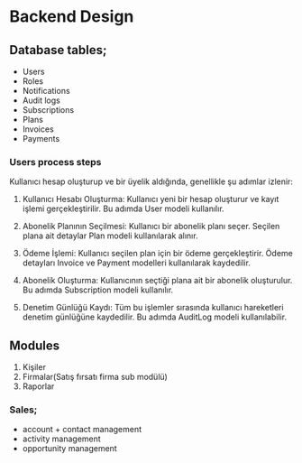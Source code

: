 # Backend Design

## Database tables;

-   Users
-   Roles
-   Notifications
-   Audit logs
-   Subscriptions
-   Plans
-   Invoices
-   Payments

### Users process steps

Kullanıcı hesap oluşturup ve bir üyelik aldığında, genellikle şu adımlar izlenir:

1. Kullanıcı Hesabı Oluşturma:
   Kullanıcı yeni bir hesap oluşturur ve kayıt işlemi gerçekleştirilir.
   Bu adımda User modeli kullanılır.

2. Abonelik Planının Seçilmesi:
   Kullanıcı bir abonelik planı seçer.
   Seçilen plana ait detaylar Plan modeli kullanılarak alınır.

3. Ödeme İşlemi:
   Kullanıcı seçilen plan için bir ödeme gerçekleştirir.
   Ödeme detayları Invoice ve Payment modelleri kullanılarak kaydedilir.

4. Abonelik Oluşturma:
   Kullanıcının seçtiği plana ait bir abonelik oluşturulur.
   Bu adımda Subscription modeli kullanılır.

5. Denetim Günlüğü Kaydı:
   Tüm bu işlemler sırasında kullanıcı hareketleri denetim günlüğüne kaydedilir.
   Bu adımda AuditLog modeli kullanılabilir.

## Modules

1. Kişiler
2. Firmalar(Satış fırsatı firma sub modülü)
3. Raporlar

### Sales;

-   account + contact management
-   activity management
-   opportunity management
